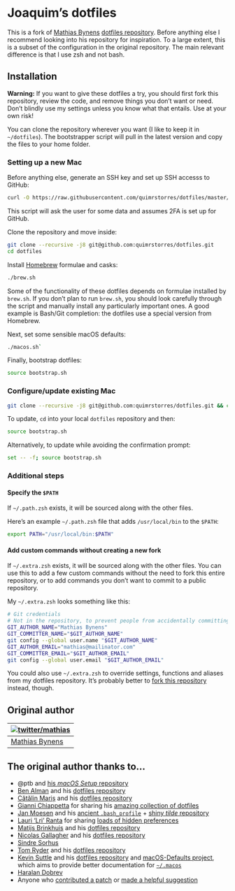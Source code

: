 # Joaquim’s dotfiles

This is a fork of [Mathias Bynens](https://mathiasbynens.be/) [dotfiles repository](https://github.com/mathiasbynens/dotfiles). Before anything else I recommend looking into his repository for inspiration. To a large extent, this is a subset of the configuration in the original repository. The main relevant difference is that I use zsh and not bash.

## Installation

**Warning:** If you want to give these dotfiles a try, you should first fork this repository, review the code, and remove things you don’t want or need. Don’t blindly use my settings unless you know what that entails. Use at your own risk!

You can clone the repository wherever you want (I like to keep it in `~/dotfiles`). The bootstrapper script will pull in the latest version and copy the files to your home folder.

### Setting up a new Mac

Before anything else, generate an SSH key and set up SSH accesss to GitHub:

```bash
curl -O https://raw.githubusercontent.com/quimrstorres/dotfiles/master/ssh.sh && chmod +x ssh.sh && ./ssh.sh
```

This script will ask the user for some data and assumes 2FA is set up for GitHub.

Clone the repository and move inside:

```bash
git clone --recursive -j8 git@github.com:quimrstorres/dotfiles.git
cd dotfiles
```

Install [Homebrew](https://brew.sh/) formulae and casks:

```bash
./brew.sh
```

Some of the functionality of these dotfiles depends on formulae installed by `brew.sh`. If you don’t plan to run `brew.sh`, you should look carefully through the script and manually install any particularly important ones. A good example is Bash/Git completion: the dotfiles use a special version from Homebrew.

Next, set some sensible macOS defaults:

```bash
./macos.sh`
```

Finally, bootstrap dotfiles:

```bash
source bootstrap.sh
```

### Configure/update existing Mac

```bash
git clone --recursive -j8 git@github.com:quimrstorres/dotfiles.git && cd dotfiles && source bootstrap.sh
```

To update, `cd` into your local `dotfiles` repository and then:

```bash
source bootstrap.sh
```

Alternatively, to update while avoiding the confirmation prompt:

```bash
set -- -f; source bootstrap.sh
```

### Additional steps

#### Specify the `$PATH`

If `~/.path.zsh` exists, it will be sourced along with the other files.

Here’s an example `~/.path.zsh` file that adds `/usr/local/bin` to the `$PATH`:

```bash
export PATH="/usr/local/bin:$PATH"
```

#### Add custom commands without creating a new fork

If `~/.extra.zsh` exists, it will be sourced along with the other files. You can use this to add a few custom commands without the need to fork this entire repository, or to add commands you don’t want to commit to a public repository.

My `~/.extra.zsh` looks something like this:

```bash
# Git credentials
# Not in the repository, to prevent people from accidentally committing under my name
GIT_AUTHOR_NAME="Mathias Bynens"
GIT_COMMITTER_NAME="$GIT_AUTHOR_NAME"
git config --global user.name "$GIT_AUTHOR_NAME"
GIT_AUTHOR_EMAIL="mathias@mailinator.com"
GIT_COMMITTER_EMAIL="$GIT_AUTHOR_EMAIL"
git config --global user.email "$GIT_AUTHOR_EMAIL"
```

You could also use `~/.extra.zsh` to override settings, functions and aliases from my dotfiles repository. It’s probably better to [fork this repository](https://github.com/quimrstorres/dotfiles/fork) instead, though.

## Original author

| [![twitter/mathias](http://gravatar.com/avatar/24e08a9ea84deb17ae121074d0f17125?s=70)](http://twitter.com/mathias "Follow @mathias on Twitter") |
|---|
| [Mathias Bynens](https://mathiasbynens.be/) |

## The original author thanks to…

* @ptb and [his _macOS Setup_ repository](https://github.com/ptb/mac-setup)
* [Ben Alman](http://benalman.com/) and his [dotfiles repository](https://github.com/cowboy/dotfiles)
* [Cătălin Mariș](https://github.com/alrra) and his [dotfiles repository](https://github.com/alrra/dotfiles)
* [Gianni Chiappetta](https://butt.zone/) for sharing his [amazing collection of dotfiles](https://github.com/gf3/dotfiles)
* [Jan Moesen](http://jan.moesen.nu/) and his [ancient `.bash_profile`](https://gist.github.com/1156154) + [shiny _tilde_ repository](https://github.com/janmoesen/tilde)
* [Lauri ‘Lri’ Ranta](http://lri.me/) for sharing [loads of hidden preferences](http://osxnotes.net/defaults.html)
* [Matijs Brinkhuis](https://matijs.brinkhu.is/) and his [dotfiles repository](https://github.com/matijs/dotfiles)
* [Nicolas Gallagher](http://nicolasgallagher.com/) and his [dotfiles repository](https://github.com/necolas/dotfiles)
* [Sindre Sorhus](https://sindresorhus.com/)
* [Tom Ryder](https://sanctum.geek.nz/) and his [dotfiles repository](https://sanctum.geek.nz/cgit/dotfiles.git/about)
* [Kevin Suttle](http://kevinsuttle.com/) and his [dotfiles repository](https://github.com/kevinSuttle/dotfiles) and [macOS-Defaults project](https://github.com/kevinSuttle/macOS-Defaults), which aims to provide better documentation for [`~/.macos`](https://mths.be/macos)
* [Haralan Dobrev](https://hkdobrev.com/)
* Anyone who [contributed a patch](https://github.com/mathiasbynens/dotfiles/contributors) or [made a helpful suggestion](https://github.com/mathiasbynens/dotfiles/issues)
